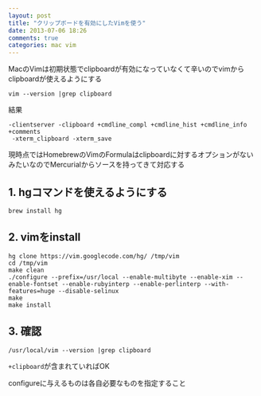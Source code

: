 ```yaml
---
layout: post
title: "クリップボードを有効にしたVimを使う"
date: 2013-07-06 18:26
comments: true
categories: mac vim
---
```


MacのVimは初期状態でclipboardが有効になっていなくて辛いのでvimからclipboardが使えるようにする
```
vim --version |grep clipboard
```

結果
```
-clientserver -clipboard +cmdline_compl +cmdline_hist +cmdline_info +comments
 -xterm_clipboard -xterm_save
```

現時点ではHomebrewのVimのFormulaはclipboardに対するオプションがないみたいなのでMercurialからソースを持ってきて対応する

## 1. hgコマンドを使えるようにする

```
brew install hg
```

## 2. vimをinstall

```
hg clone https://vim.googlecode.com/hg/ /tmp/vim
cd /tmp/vim
make clean
./configure --prefix=/usr/local --enable-multibyte --enable-xim --enable-fontset --enable-rubyinterp --enable-perlinterp --with-features=huge --disable-selinux
make
make install
```

## 3. 確認

```
/usr/local/vim --version |grep clipboard
```

`+clipboard`が含まれていればOK

configureに与えるものは各自必要なものを指定すること
